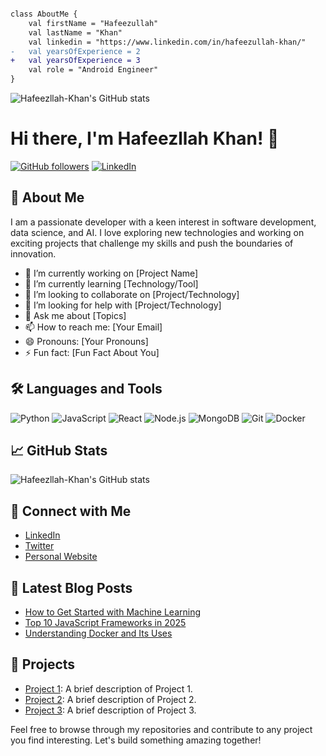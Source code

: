 
```diff

class AboutMe {
    val firstName = "Hafeezullah"
    val lastName = "Khan"
    val linkedin = "https://www.linkedin.com/in/hafeezullah-khan/"
-   val yearsOfExperience = 2
+   val yearsOfExperience = 3
    val role = "Android Engineer"
}

```

![Hafeezllah-Khan's GitHub stats](https://github-readme-stats.vercel.app/api?username=Hafeezllah-Khan&show_icons=true&theme=dark)



# Hi there, I'm Hafeezllah Khan! 👋

[![GitHub followers](https://img.shields.io/github/followers/Hafeezllah-Khan?label=Follow&style=social)](https://github.com/Hafeezllah-Khan)
[![LinkedIn](https://img.shields.io/badge/LinkedIn-Connect-blue)](https://www.linkedin.com/in/hafeezllah-khan/)

## 🚀 About Me

I am a passionate developer with a keen interest in software development, data science, and AI. I love exploring new technologies and working on exciting projects that challenge my skills and push the boundaries of innovation.

- 🔭 I’m currently working on [Project Name]
- 🌱 I’m currently learning [Technology/Tool]
- 👯 I’m looking to collaborate on [Project/Technology]
- 🤔 I’m looking for help with [Project/Technology]
- 💬 Ask me about [Topics]
- 📫 How to reach me: [Your Email]
- 😄 Pronouns: [Your Pronouns]
- ⚡ Fun fact: [Fun Fact About You]

## 🛠️ Languages and Tools

![Python](https://img.shields.io/badge/-Python-333?style=flat&logo=python)
![JavaScript](https://img.shields.io/badge/-JavaScript-333?style=flat&logo=javascript)
![React](https://img.shields.io/badge/-React-333?style=flat&logo=react)
![Node.js](https://img.shields.io/badge/-Node.js-333?style=flat&logo=node.js)
![MongoDB](https://img.shields.io/badge/-MongoDB-333?style=flat&logo=mongodb)
![Git](https://img.shields.io/badge/-Git-333?style=flat&logo=git)
![Docker](https://img.shields.io/badge/-Docker-333?style=flat&logo=docker)

## 📈 GitHub Stats

![Hafeezllah-Khan's GitHub stats](https://github-readme-stats.vercel.app/api?username=Hafeezllah-Khan&show_icons=true&theme=dark)

## 🔗 Connect with Me

- [LinkedIn](https://www.linkedin.com/in/hafeezllah-khan/)
- [Twitter](https://twitter.com/your-twitter-handle)
- [Personal Website](https://your-website.com)

## 📝 Latest Blog Posts

<!-- BLOG-POST-LIST:START -->
- [How to Get Started with Machine Learning](https://your-blog.com/machine-learning)
- [Top 10 JavaScript Frameworks in 2025](https://your-blog.com/javascript-frameworks)
- [Understanding Docker and Its Uses](https://your-blog.com/docker-uses)
<!-- BLOG-POST-LIST:END -->

## 📂 Projects

- [Project 1](https://github.com/Hafeezllah-Khan/project-1): A brief description of Project 1.
- [Project 2](https://github.com/Hafeezllah-Khan/project-2): A brief description of Project 2.
- [Project 3](https://github.com/Hafeezllah-Khan/project-3): A brief description of Project 3.

Feel free to browse through my repositories and contribute to any project you find interesting. Let's build something amazing together!
